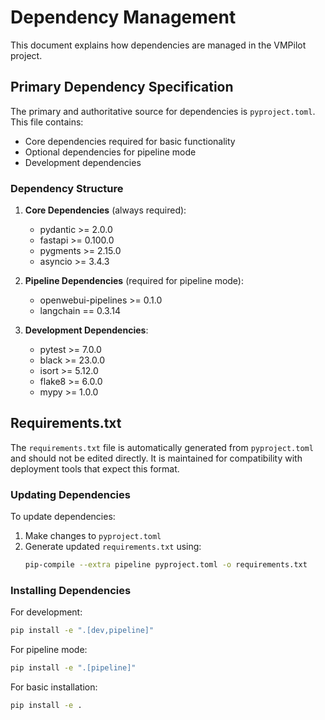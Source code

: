 # Dependency Management

This document explains how dependencies are managed in the VMPilot project.

## Primary Dependency Specification

The primary and authoritative source for dependencies is `pyproject.toml`. This file contains:

- Core dependencies required for basic functionality
- Optional dependencies for pipeline mode
- Development dependencies

### Dependency Structure

1. **Core Dependencies** (always required):
   - pydantic >= 2.0.0
   - fastapi >= 0.100.0
   - pygments >= 2.15.0
   - asyncio >= 3.4.3

2. **Pipeline Dependencies** (required for pipeline mode):
   - openwebui-pipelines >= 0.1.0
   - langchain == 0.3.14

3. **Development Dependencies**:
   - pytest >= 7.0.0
   - black >= 23.0.0
   - isort >= 5.12.0
   - flake8 >= 6.0.0
   - mypy >= 1.0.0

## Requirements.txt

The `requirements.txt` file is automatically generated from `pyproject.toml` and should not be edited directly. It is maintained for compatibility with deployment tools that expect this format.

### Updating Dependencies

To update dependencies:

1. Make changes to `pyproject.toml`
2. Generate updated `requirements.txt` using:
   ```bash
   pip-compile --extra pipeline pyproject.toml -o requirements.txt
   ```

### Installing Dependencies

For development:
```bash
pip install -e ".[dev,pipeline]"
```

For pipeline mode:
```bash
pip install -e ".[pipeline]"
```

For basic installation:
```bash
pip install -e .
```